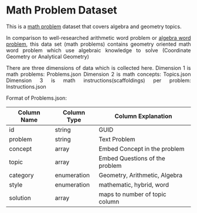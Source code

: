 # Math Problem Dataset
This is a <a href="https://en.wikipedia.org/wiki/Word_problem_(mathematics_education)">math problem</a> dataset that covers algebra and geometry topics.

<p align="justify">
In comparison to well-researched arithmetic word problem or <a href="http://groups.csail.mit.edu/rbg/code/wordprobs/">algebra word problem</a>, this data set (math problems) contains geometry oriented math word problem which use algebraic
knowledge to solve (Coordinate Geometry or Analytical Geometry)
</p>

<p align="justify">
There are three dimensions of data which is collected here.
Dimension 1 is math problems: Problems.json
Dimension 2 is math concepts: Topics.json
Dimension 3 is math instructions(scaffoldings) per problem: Instructions.json
</p>

<p align="justify">

Format of Problems.json:

| Column Name  | Column Type  |         Column Explanation       |
| -------------|--------------|----------------------------------|
|      id      |    string    |       GUID                       |
|     problem  |    string    |     Text Problem                 |
|    concept   |    array     |   Embed Concept in the problem   |
|     topic    |    array     |   Embed Questions of the problem |
|    category  |  enumeration |   Geometry, Arithmetic, Algebra  |
|      style   |  enumeration |   mathematic, hybrid, word       |
|     solution |    array     |   maps to number of topic column |

</p>
